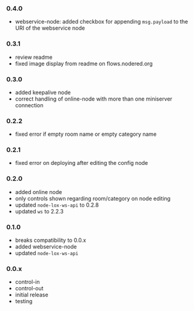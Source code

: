 ### 0.4.0
* webservice-node: added checkbox for appending `msg.payload` to the URI of the webservice node

### 0.3.1
* review readme
* fixed image display from readme on flows.nodered.org

### 0.3.0
* added keepalive node
* correct handling of online-node with more than one miniserver connection

### 0.2.2 
* fixed error if empty room name or empty category name

### 0.2.1
* fixed error on deploying after editing the config node

### 0.2.0
* added online node
* only controls shown regarding room/category on node editing 
* updated `node-lox-ws-api` to 0.2.8
* updated `ws` to 2.2.3

### 0.1.0
* breaks compatibility to 0.0.x
* added webservice-node
* updated `node-lox-ws-api`

### 0.0.x
* control-in
* control-out
* initial release
* testing
